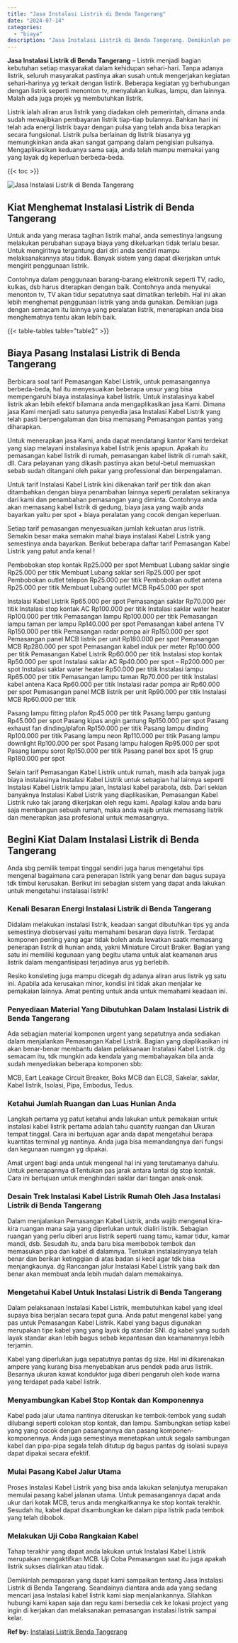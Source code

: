 ```yaml
---
title: "Jasa Instalasi Listrik di Benda Tangerang"
date: "2024-07-14"
categories: 
  - "biaya"
description: "Jasa Instalasi Listrik di Benda Tangerang. Demikinlah pemaparan yang dapat kami sampaikan tentang Jasa Instalasi Listrik di Benda Tangerang. Seandainya diant..."
---
```


**Jasa Instalasi Listrik di Benda Tangerang** – Listrik menjadi bagian kebutuhan setiap masyarakat dalam kehidupan sehari-hari. Tanpa adanya listrik, seluruh masyarakat pastinya akan susah untuk mengerjakan kegiatan sehari-harinya yg terkait dengan listirik. Beberapa kegiatan yg berhubungan dengan listrik seperti menonton tv, menyalakan kulkas, lampu, dan lainnya. Malah ada juga projek yg membutuhkan listrik.

Listrik ialah aliran arus listrik yang diadakan oleh pemerintah, dimana anda sudah mewajibkan pembayaran listrik tiap-tiap bulannya. Bahkan hari ini telah ada energi listrik bayar dengan pulsa yang telah anda bisa terapkan secara fungsional. Listrik pulsa berlainan dg listrik biasanya yg memungkinkan anda akan sangat gampang dalam pengisian pulsanya. Mengaplikasikan keduanya sama saja, anda telah mampu memakai yang yang layak dg keperluan berbeda-beda.

{{< toc >}}

![Jasa Instalasi Listrik di Benda Tangerang](/images/instalasi-listrik-murah22.png)

## Kiat Menghemat Instalasi Listrik di Benda Tangerang

Untuk anda yang merasa tagihan listrik mahal, anda semestinya langsung melakukan perubahan supaya biaya yang dikeluarkan tidak terlalu besar. Untuk mengiritnya tergantung dari diri anda sendiri mampu melaksanakannya atau tidak. Banyak sistem yang dapat dikerjakan untuk mengirit penggunaan listrik.

Contohnya dalam penggunaan barang-barang elektronik seperti TV, radio, kulkas, dsb harus diterapkan dengan baik. Contohnya anda menyukai menonton tv, TV akan tidur sepatutnya saat dimatikan terlebih. Hal ini akan lebih menghemat penggunaan listrik yang anda gunakan. Demikian juga dengan semacam itu lainnya yang peralatan listrik, menerapkan anda bisa menghematnya tentu akan lebih baik.

{{< table-tables table="table2" >}}

## Biaya Pasang Instalasi Listrik di Benda Tangerang

Berbicara soal tarif Pemasangan Kabel Listrik, untuk pemasangannya berbeda-beda, hal itu menyesuaikan beberapa unsur yang bisa mempengaruhi biaya instalasinya kabel listrik. Untuk instalasinya kabel listrik akan lebih efektif bilamana anda mengaplikasikan jasa Kami. Dimana jasa Kami menjadi satu satunya penyedia jasa Instalasi Kabel Listrik yang telah pasti berpengalaman dan bisa memasang Pemasangan pantas yang diharapkan.

Untuk menerapkan jasa Kami, anda dapat mendatangi kantor Kami terdekat yang siap melayani instalasinya kabel listrik jenis apapun. Apakah itu pemasangan kabel listrik di rumah, pemasangan kabel listrik di rumah sakit, dll. Cara pelayanan yang dikasih pastinya akan betul-betul memuaskan sebab sudah ditangani oleh pakar yang professional dan berpengalaman.

Untuk tarif Instalasi Kabel Listrik kini dikenakan tarif per titik dan akan ditambahkan dengan biaya penambahan lainnya seperti peralatan sekiranya dari kami dan penambahan pemasangan yang diminta. Contohnya anda akan memasang kabel listrik di gedung, biaya jasa yang wajib anda bayarkan yaitu per spot + biaya peralatan yang cocok dengan keperluan.

Setiap tarif pemasangan menyesuaikan jumlah kekuatan arus listrik. Semakin besar maka semakin mahal biaya instalasi Kabel Listrik yang semestinya anda bayarkan. Berikut beberapa daftar tarif Pemasangan Kabel Listrik yang patut anda kenal !

Pembobokan stop kontak Rp25.000 per spot Membuat Lubang saklar single Rp25.000 per titik Membuat Lubang saklar seri Rp25.000 per spot Pembobokan outlet telepon Rp25.000 per titik Pembobokan outlet antena Rp25.000 per titik Membuat Lubang outlet MCB Rp45.000 per spot

Instalasi Kabel Listrik Rp65.000 per spot Pemasangan saklar Rp70.000 per titik Instalasi stop kontak AC Rp100.000 per titik Instalasi saklar water heater Rp100.000 per titik Pemasangan lampu Rp100.000 per titik Pemasangan lampu taman per lampu Rp140.000 per spot Pemasangan kabel antena TV Rp150.000 per titik Pemasangan radar pompa air Rp150.000 per spot Pemasangan panel MCB listrik per unit Rp180.000 per spot Pemasangan MCB Rp280.000 per spot Pemasangan kabel induk per meter Rp100.000 per titik Pemasangan Kabel Listrik Rp60.000 per titik Instalasi stop kontak Rp50.000 per spot Instalasi saklar AC Rp40.000 per spot – Rp200.000 per spot Instalasi saklar water heater Rp50.000 per titik Instalasi lampu Rp65.000 per titik Pemasangan lampu taman Rp70.000 per titik Instalasi kabel antena Kaca Rp60.000 per titik Instalasi radar pompa air Rp60.000 per spot Pemasangan panel MCB listrik per unit Rp90.000 per titik Instalasi MCB Rp60.000 per titik

Pasang lampu fitting plafon Rp45.000 per titik Pasang lampu gantung Rp45.000 per spot Pasang kipas angin gantung Rp150.000 per spot Pasang exhaust fan dinding/plafon Rp150.000 per titik Pasang lampu dinding Rp100.000 per titik Pasang lampu neon Rp110.000 per titik Pasang lampu downlight Rp100.000 per spot Pasang lampu halogen Rp95.000 per spot Pasang lampu sorot Rp150.000 per titik Pasang panel box spot 15 grup Rp180.000 per spot

Selain tarif Pemasangan Kabel Listrik untuk rumah, masih ada banyak juga biaya instalasinya Instalasi Kabel Listrik untuk sebagian hal lainnya seperti Instalasi Kabel Listrik lampu jalan, Instalasi kabel parabola, dsb. Dari sekian banyaknya Instalasi Kabel Listrik yang diaplikasikan, Pemasangan Kabel Listrik ruko tak jarang dikerjakan oleh regu kami. Apalagi kalau anda baru saja membangun sebuah rumah, maka anda wajib untuk memasang listrik dan menerapkan jasa profesional untuk memasangnya.

## Begini Kiat Dalam Instalasi Listrik di Benda Tangerang


Anda sbg pemilik tempat tinggal sendiri juga harus mengetahui tips mengenal bagaimana cara penerapan listrik yang benar dan bagus supaya tdk timbul kerusakan. Berikut ini sebagian sistem yang dapat anda lakukan untuk mengetahui instalasai listrik!

### Kenali Besaran Energi Instalasi Listrik di Benda Tangerang

Didalam melakukan instalasi listrik, keadaan sangat dibutuhkan tips yg anda semestinya diobservasi yaitu memahami besaran daya listrik. Terdapat komponen penting yang agar tidak boleh anda lewatkan saatk memasang penerapan listrik di hunian anda, yakni Miniature Circuit Braker. Bagian yang satu ini memiliki kegunaan yang begitu utama untuk alat keamanan arus listrik dalam mengantisipasi terjadinya arus yg berlebih.

Resiko konsleting juga mampu dicegah dg adanya aliran arus listrik yg satu ini. Apabila ada kerusakan minor, kondisi ini tidak akan menjalar ke pemakaian lainnya. Amat penting untuk anda untuk memahami keadaan ini.

### Penyediaan Material Yang Dibutuhkan Dalam Instalasi Listrik di Benda Tangerang

Ada sebagian material komponen urgent yang sepatutnya anda sediakan dalam menjalankan Pemasangan Kabel Listrik. Bagian yang diaplikasikan ini akan benar-benar membantu dalam pelaksanaan Instalasi Kabel Listrik. dg semacam itu, tdk mungkin ada kendala yang membahayakan bila anda sudah menyediakan beberapa komponen sbb:

MCB, Eart Leakage Circuit Breaker, Boks MCB dan ELCB, Sakelar, saklar, Kabel listrik, Isolasi, Pipa, Embodus, Tedus.

### Ketahui Jumlah Ruangan dan Luas Hunian Anda

Langkah pertama yg patut ketahui anda lakukan untuk pemakaian untuk instalasi kabel listrik pertama adalah tahu quantity ruangan dan Ukuran tempat tinggal. Cara ini bertujuan agar anda dapat mengetahui berapa kuantitas terminal yg nantinya. Anda juga bisa memandangnya dari fungsi dan kegunaan ruangan yg dipakai.

Amat urgent bagi anda untuk mengenal hal ini yang terutamanya dahulu. Untuk penerapannya diTentukan pas jarak antara lantai dg stop kontak. Cara ini bertujuan untuk menghindari saklar dari tangan anak-anak.

### Desain Trek Instalasi Kabel Listrik Rumah Oleh Jasa Instalasi Listrik di Benda Tangerang

Dalam menjalankan Pemasangan Kabel Listrik, anda wajib mengenal kira-kira ruangan mana saja yang diperlukan untuk dialiri listrik. Sebagian ruangan yang perlu diberi arus listrik seperti ruang tamu, kamar tidur, kamar mandi, dsb. Sesudah itu, anda baru bisa membobok tembok dan memasukan pipa dan kabel di dalamnya. Tentukan instalasinyanya telah benar dan berikan ketinggian di atas badan si kecil agar tdk bisa menjangkaunya. dg Rancangan jalur Instalasi Kabel Listrik yang baik dan benar akan membuat anda lebih mudah dalam memakainya.

### Mengetahui Kabel Untuk Instalasi Listrik di Benda Tangerang

Dalam pelaksanaan Instalasi Kabel Listrik, membutuhkan kabel yang ideal supaya bisa berjalan secara tepat guna. Anda patut mengenal kabel yang pas untuk Pemasangan Kabel Listrik. Kabel yang bagus digunakan merupakan tipe kabel yang yang layak dg standar SNI. dg kabel yang sudah layak standar akan lebih bagus sebab kepantasan dan keamanannya lebih terjamin.

Kabel yang diperlukan juga sepatutnya pantas dg size. Hal ini dikarenakan ampere yang kurang bisa menyebabkan arus pendek pada arus listrik. Besarnya ukuran kawat konduktor juga diberi pengaruh oleh kode warna yang terdapat pada kabel listrik.

### Menyambungkan Kabel Stop Kontak dan Komponennya

Kabel pada jalur utama nantinya diteruskan ke tembok-tembok yang sudah dilubangi seperti colokan stop kontak, dan lampu. Sambungkan setiap kabel yang yang cocok dengan pasangannya dan pasang komponen-komponennya. Anda juga semestinya menetapkan untuk segala sambungan kabel dan pipa-pipa segala telah ditutup dg bagus pantas dg isolasi supaya dapat dipakai secara efektif.

### Mulai Pasang Kabel Jalur Utama

Proses Instalasi Kabel Listrik yang bisa anda lakukan selanjutya merupakan memulai pasang kabel jalanan utama. Untuk pemasangannya dapat anda ukur dari kotak MCB, terus anda mengkaitkannya ke stop kontak terakhir. Sesudah itu, kabel dapat disambungkan ke dalam pipa listrik pada tembok yang telah dibobok.

### Melakukan Uji Coba Rangkaian Kabel

Tahap terakhir yang dapat anda lakukan untuk Instalasi Kabel Listrik merupakan mengaktifkan MCB. Uji Coba Pemasangan saat itu juga apakah listrik sukses dialirkan atau tidak.

Demikinlah pemaparan yang dapat kami sampaikan tentang Jasa Instalasi Listrik di Benda Tangerang. Seandainya diantara anda ada yang sedang mencari jasa Instalasi kabel listrik kami siap menjalankannya. Silahkan hubungi kami kapan saja dan regu kami bersedia cek ke lokasi project yang ingin di kerjakan dan melaksanakan pemasangan instalasi listrik sampai kelar.

**Ref by:** [Instalasi Listrik Benda Tangerang](https://id.wikipedia.org/wiki/Instalasi)
